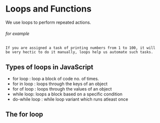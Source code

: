 # Loops and Functions
We use loops to perform repeated actions.
###### for example
    If you are assigned a task of printing numbers from 1 to 100, it will be very hectic to do it manually, loops help us automate such tasks.

## Types of loops in JavaScript
* for loop : loop a block of code no. of times.
* for in loop : loops through the keys of an object
* for of loop : loops through the values of an object
* while loop: loops a block based on a specific condition
* do-while loop : while loop variant which runs atleast once

## The for loop